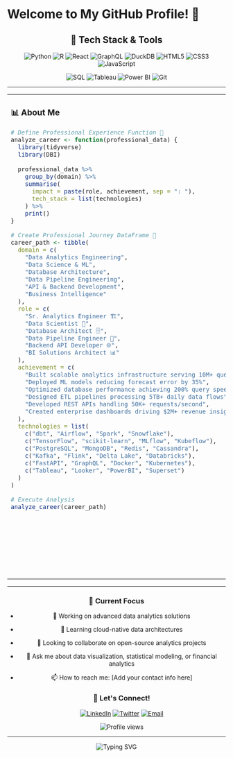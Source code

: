 # Welcome to My GitHub Profile! 👋

<div align="center">
  
  ## 🚀 Tech Stack & Tools
  
  ![Python](https://img.shields.io/badge/Python-3776AB?style=for-the-badge&logo=python&logoColor=white)
  ![R](https://img.shields.io/badge/R-276DC3?style=for-the-badge&logo=r&logoColor=white)
  ![React](https://img.shields.io/badge/React-20232A?style=for-the-badge&logo=react&logoColor=61DAFB)
  ![GraphQL](https://img.shields.io/badge/GraphQL-E10098?style=for-the-badge&logo=graphql&logoColor=white)
  ![DuckDB](https://img.shields.io/badge/DuckDB-FFF000?style=for-the-badge&logo=duckdb&logoColor=black)
  ![HTML5](https://img.shields.io/badge/HTML5-E34C26?style=for-the-badge&logo=html5&logoColor=white)
  ![CSS3](https://img.shields.io/badge/CSS3-1572B6?style=for-the-badge&logo=css3&logoColor=white)
  ![JavaScript](https://img.shields.io/badge/JavaScript-F7DF1E?style=for-the-badge&logo=javascript&logoColor=black)
  
  ![SQL](https://img.shields.io/badge/SQL-4479A1?style=for-the-badge&logo=postgresql&logoColor=white)
  ![Tableau](https://img.shields.io/badge/Tableau-E97627?style=for-the-badge&logo=tableau&logoColor=white)
  ![Power BI](https://img.shields.io/badge/Power_BI-F2C811?style=for-the-badge&logo=powerbi&logoColor=black)
  ![Git](https://img.shields.io/badge/Git-F05032?style=for-the-badge&logo=git&logoColor=white)

</div>

---

<table>
<tr>
<td width="50%" valign="top">

### 📊 About Me

```r
# Define Professional Experience Function 🔹
analyze_career <- function(professional_data) {
  library(tidyverse)
  library(DBI)
  
  professional_data %>%
    group_by(domain) %>%
    summarise(
      impact = paste(role, achievement, sep = ": "),
      tech_stack = list(technologies)
    ) %>%
    print()
}

# Create Professional Journey DataFrame 🔹
career_path <- tibble(
  domain = c(
    "Data Analytics Engineering",
    "Data Science & ML",
    "Database Architecture",
    "Data Pipeline Engineering",
    "API & Backend Development",
    "Business Intelligence"
  ),
  role = c(
    "Sr. Analytics Engineer 🏗️",
    "Data Scientist 🧪",
    "Database Architect 🗄️",
    "Data Pipeline Engineer 🔧",
    "Backend API Developer 🌐",
    "BI Solutions Architect 📊"
  ),
  achievement = c(
    "Built scalable analytics infrastructure serving 10M+ queries/day",
    "Deployed ML models reducing forecast error by 35%",
    "Optimized database performance achieving 200% query speed improvement",
    "Designed ETL pipelines processing 5TB+ daily data flows",
    "Developed REST APIs handling 50K+ requests/second",
    "Created enterprise dashboards driving $2M+ revenue insights"
  ),
  technologies = list(
    c("dbt", "Airflow", "Spark", "Snowflake"),
    c("TensorFlow", "scikit-learn", "MLflow", "Kubeflow"),
    c("PostgreSQL", "MongoDB", "Redis", "Cassandra"),
    c("Kafka", "Flink", "Delta Lake", "Databricks"),
    c("FastAPI", "GraphQL", "Docker", "Kubernetes"),
    c("Tableau", "Looker", "PowerBI", "Superset")
  )
)

# Execute Analysis
analyze_career(career_path)
```

</td>
<td width="50%" valign="top">

### 🛠️ Core Competencies

```python
# AI/ML & LLM Engineering Stack 
ai_stack = {
    "LLM_Development": {
        "frameworks": ["LangChain", "LlamaIndex", 
                      "Semantic Kernel", "Haystack"],
        "models": ["GPT-4", "Claude", "Llama2", 
                   "Mistral", "BERT", "T5"],
        "vector_dbs": ["Pinecone", "Weaviate", "Qdrant", 
                       "ChromaDB", "FAISS"],
        "techniques": ["RAG", "Fine-tuning", 
                       "Prompt Engineering", "Chain-of-Thought"]
    },
    "ML_Engineering": {
        "deep_learning": ["PyTorch", "TensorFlow", 
                          "JAX", "Keras"],
        "ml_ops": ["MLflow", "Weights & Biases", 
                   "DVC", "Kubeflow"],
        "deployment": ["TorchServe", "TensorFlow Serving", 
                       "ONNX", "Triton"],
        "optimization": ["Quantization", "Pruning", 
                         "Knowledge Distillation"]
    },
    "AI_Infrastructure": {
        "monitoring": ["Evidently AI", "Neptune.ai", 
                       "Comet ML"],
        "pipelines": ["Apache Beam", "Prefect", 
                      "Dagster", "Metaflow"],
        "cloud_ai": ["SageMaker", "Vertex AI", 
                     "Azure ML", "Databricks ML"]
    },
    "NLP_Computer_Vision": {
        "nlp": ["spaCy", "NLTK", 
                "Transformers", "Gensim"],
        "cv": ["OpenCV", "YOLO", 
               "Detectron2", "MediaPipe"],
        "multimodal": ["CLIP", "DALL-E", 
                       "Stable Diffusion APIs"],
        "embeddings": ["Sentence Transformers", 
                       "OpenAI Embeddings", "Cohere"]
    },
    "AI_Applications": {
        "chatbots": ["Rasa", "Botpress", 
                     "Microsoft Bot Framework"],
        "search": ["Elasticsearch", "Algolia", 
                   "Typesense"],
        "recommendation": ["Surprise", "LightFM", 
                           "TensorFlow Recommenders"],
        "automation": ["AutoML", "H2O.ai", 
                       "AutoGluon", "TPOT"]
    }
}

# Display AI/ML Capabilities
for category, subcategories in ai_stack.items():
    print(f"\n🤖 {category.replace('_', ' ')}:")
    for subcat, tools in subcategories.items():
        print(f"  📌 {subcat}:")
        print(f"     {', '.join(tools[:2])}")
        if len(tools) > 2:
            print(f"     {', '.join(tools[2:])}")
```

</td>
</tr>
</table>

---

<div align="center">

### 🎯 Current Focus

- 🔭 Working on advanced data analytics solutions
- 🌱 Learning cloud-native data architectures
- 👯 Looking to collaborate on open-source analytics projects
- 💬 Ask me about data visualization, statistical modeling, or financial analytics
- 📫 How to reach me: [Add your contact info here]

  
  ### 🌟 Let's Connect!
  
  [![LinkedIn](https://img.shields.io/badge/LinkedIn-0077B5?style=for-the-badge&logo=linkedin&logoColor=white)](https://linkedin.com/in/yourusername)
  [![Twitter](https://img.shields.io/badge/Twitter-1DA1F2?style=for-the-badge&logo=twitter&logoColor=white)](https://twitter.com/yourusername)
  [![Email](https://img.shields.io/badge/Email-D14836?style=for-the-badge&logo=gmail&logoColor=white)](mailto:your.email@example.com)
  
  <img src="https://komarev.com/ghpvc/?username=kayaozkur&style=flat-square&color=blue" alt="Profile views"/>
  
</div>

---

<div align="center">
  <img src="https://readme-typing-svg.demolab.com?font=Fira+Code&pause=1000&color=58A6FF&center=true&vCenter=true&width=435&lines=Thanks+for+visiting!+✨;Happy+coding!+🚀" alt="Typing SVG" />
</div>

